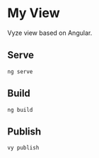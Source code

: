 # My View

Vyze view based on Angular.

## Serve

`ng serve`

## Build

`ng build`

## Publish

`vy publish`
